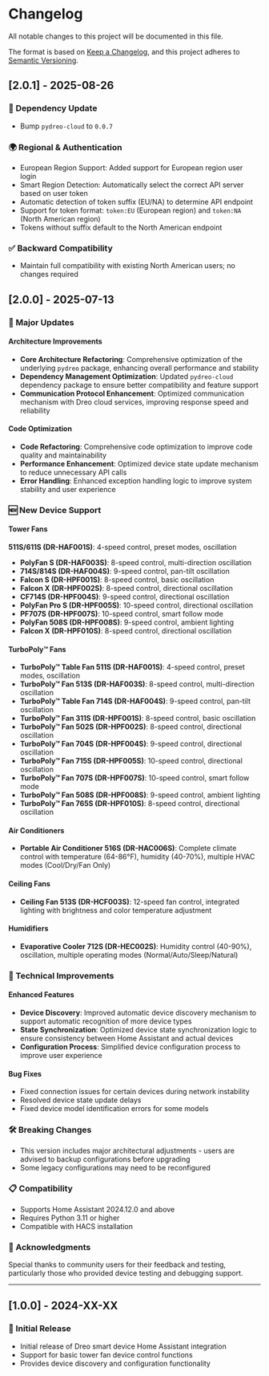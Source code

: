 # Changelog

All notable changes to this project will be documented in this file.

The format is based on [Keep a Changelog](https://keepachangelog.com/en/1.0.0/),
and this project adheres to [Semantic Versioning](https://semver.org/spec/v2.0.0.html).

## [2.0.1] - 2025-08-26

### 🔄 Dependency Update
- Bump `pydreo-cloud` to `0.0.7`

### 🌍 Regional & Authentication
- European Region Support: Added support for European region user login
- Smart Region Detection: Automatically select the correct API server based on user token
- Automatic detection of token suffix (EU/NA) to determine API endpoint
- Support for token format: `token:EU` (European region) and `token:NA` (North American region)
- Tokens without suffix default to the North American endpoint

### ✅ Backward Compatibility
- Maintain full compatibility with existing North American users; no changes required

## [2.0.0] - 2025-07-13

### 🚀 Major Updates

#### Architecture Improvements
- **Core Architecture Refactoring**: Comprehensive optimization of the underlying `pydreo` package, enhancing overall performance and stability
- **Dependency Management Optimization**: Updated `pydreo-cloud` dependency package to ensure better compatibility and feature support
- **Communication Protocol Enhancement**: Optimized communication mechanism with Dreo cloud services, improving response speed and reliability

#### Code Optimization
- **Code Refactoring**: Comprehensive code optimization to improve code quality and maintainability
- **Performance Enhancement**: Optimized device state update mechanism to reduce unnecessary API calls
- **Error Handling**: Enhanced exception handling logic to improve system stability and user experience

### 🆕 New Device Support

#### Tower Fans
 **511S/611S (DR-HAF001S)**: 4-speed control, preset modes, oscillation
- **PolyFan S (DR-HAF003S)**: 8-speed control, multi-direction oscillation
- **714S/814S (DR-HAF004S)**: 9-speed control, pan-tilt oscillation
- **Falcon S (DR-HPF001S)**: 8-speed control, basic oscillation
- **Falcon X (DR-HPF002S)**: 8-speed control, directional oscillation
- **CF714S (DR-HPF004S)**: 9-speed control, directional oscillation
- **PolyFan Pro S (DR-HPF005S)**: 10-speed control, directional oscillation
- **PF707S (DR-HPF007S)**: 10-speed control, smart follow mode
- **PolyFan 508S (DR-HPF008S)**: 9-speed control, ambient lighting
- **Falcon X (DR-HPF010S)**: 8-speed control, directional oscillation

#### TurboPoly™ Fans
- **TurboPoly™ Table Fan 511S (DR-HAF001S)**: 4-speed control, preset modes, oscillation
- **TurboPoly™ Fan 513S (DR-HAF003S)**: 8-speed control, multi-direction oscillation
- **TurboPoly™ Table Fan 714S (DR-HAF004S)**: 9-speed control, pan-tilt oscillation
- **TurboPoly™ Fan 311S (DR-HPF001S)**: 8-speed control, basic oscillation
- **TurboPoly™ Fan 502S (DR-HPF002S)**: 8-speed control, directional oscillation
- **TurboPoly™ Fan 704S (DR-HPF004S)**: 9-speed control, directional oscillation
- **TurboPoly™ Fan 715S (DR-HPF005S)**: 10-speed control, directional oscillation
- **TurboPoly™ Fan 707S (DR-HPF007S)**: 10-speed control, smart follow mode
- **TurboPoly™ Fan 508S (DR-HPF008S)**: 9-speed control, ambient lighting
- **TurboPoly™ Fan 765S (DR-HPF010S)**: 8-speed control, directional oscillation

#### Air Conditioners
- **Portable Air Conditioner 516S (DR-HAC006S)**: Complete climate control with temperature (64-86°F), humidity (40-70%), multiple HVAC modes (Cool/Dry/Fan Only)

#### Ceiling Fans
- **Ceiling Fan 513S (DR-HCF003S)**: 12-speed fan control, integrated lighting with brightness and color temperature adjustment

#### Humidifiers
- **Evaporative Cooler 712S (DR-HEC002S)**: Humidity control (40-90%), oscillation, multiple operating modes (Normal/Auto/Sleep/Natural)

### 🔧 Technical Improvements

#### Enhanced Features
- **Device Discovery**: Improved automatic device discovery mechanism to support automatic recognition of more device types
- **State Synchronization**: Optimized device state synchronization logic to ensure consistency between Home Assistant and actual devices
- **Configuration Process**: Simplified device configuration process to improve user experience

#### Bug Fixes
- Fixed connection issues for certain devices during network instability
- Resolved device state update delays
- Fixed device model identification errors for some models

### 🛠️ Breaking Changes
- This version includes major architectural adjustments - users are advised to backup configurations before upgrading
- Some legacy configurations may need to be reconfigured

### 📋 Compatibility
- Supports Home Assistant 2024.12.0 and above
- Requires Python 3.11 or higher
- Compatible with HACS installation

### 🙏 Acknowledgments
Special thanks to community users for their feedback and testing, particularly those who provided device testing and debugging support.

---

## [1.0.0] - 2024-XX-XX

### 🚀 Initial Release
- Initial release of Dreo smart device Home Assistant integration
- Support for basic tower fan device control functions
- Provides device discovery and configuration functionality 